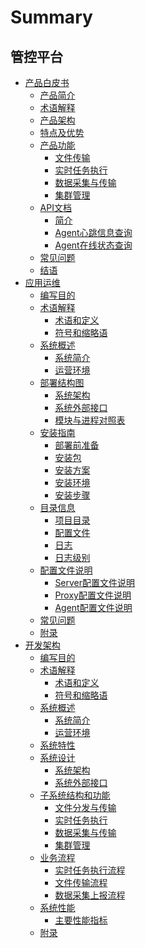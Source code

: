 # Summary

## 管控平台
* [产品白皮书]()
    * [产品简介](产品白皮书/产品简介/README.md)
    * [术语解释](产品白皮书/术语解释/Term.md)
    * [产品架构](产品白皮书/产品架构图/Architecture.md)
    * [特点及优势](产品白皮书/特点及优势/Advantages.md)
    * [产品功能]()
        * [文件传输](产品白皮书/产品功能/FileTrans.md)
        * [实时任务执行](产品白皮书/产品功能/RealTimeTaskExecution.md)
        * [数据采集与传输](产品白皮书/产品功能/DataCollect.md)
        * [集群管理](产品白皮书/产品功能/ClusterManage.md)
    * [API文档]()
        * [简介](产品白皮书/API文档/GSE/README.md)
        * [Agent心跳信息查询](产品白皮书/API文档/GSE/get_agent_info.md)
        * [Agent在线状态查询](产品白皮书/API文档/GSE/get_agent_status.md)
    * [常见问题](产品白皮书/常见问题/FAQ.md)
    * [结语](产品白皮书/结语/Conclusion.md)
* [应用运维]()
    * [编写目的](应用运维文档/编写目的/编写目的.md)
    * [术语解释]()
        * [术语和定义](应用运维文档/术语解释/术语和定义.md)
        * [符号和缩略语](应用运维文档/术语解释/符号和缩略语.md)
    * [系统概述]()
        * [系统简介](应用运维文档/系统概述/系统简介.md)
        * [运营环境](应用运维文档/系统概述/运营环境.md)
    * [部署结构图]()
        * [系统架构](应用运维文档/部署结构图/系统架构.md)
        * [系统外部接口](应用运维文档/部署结构图/系统外部接口.md)
        * [模块与进程对照表](应用运维文档/部署结构图/模块与进程对照表.md)
    * [安装指南]()
        * [部署前准备](应用运维文档/安装指南/部署前准备.md)
        * [安装包](应用运维文档/安装指南/安装包.md)
        * [安装方案](应用运维文档/安装指南/安装方案.md)
        * [安装环境](应用运维文档/安装指南/安装环境.md)
        * [安装步骤](应用运维文档/安装指南/安装步骤.md)
    * [目录信息]()
        * [项目目录](应用运维文档/目录信息/项目目录.md)
        * [配置文件](应用运维文档/目录信息/配置文件.md)
        * [日志](应用运维文档/目录信息/日志.md)
        * [日志级别](应用运维文档/目录信息/日志级别.md)
    * [配置文件说明]()
        * [Server配置文件说明](应用运维文档/配置文件说明/Server配置文件说明.md)
        * [Proxy配置文件说明](应用运维文档/配置文件说明/Proxy配置文件说明.md)
        * [Agent配置文件说明](应用运维文档/配置文件说明/Agent配置文件说明.md)
    * [常见问题](应用运维文档/常见问题/常见问题及排查方法.md)
    * [附录](应用运维文档/附录/附录.md)
* [开发架构]()
    * [编写目的](开发架构文档/编写目的/编写目的.md)
    * [术语解释]()
        * [术语和定义](开发架构文档/术语解释/术语和定义.md)
        * [符号和缩略语](开发架构文档/术语解释/符号和缩略语.md)
    * [系统概述]()
        * [系统简介](开发架构文档/系统概述/系统简介.md)
        * [运营环境](开发架构文档/系统概述/运营环境.md)
    * [系统特性](开发架构文档/系统特性/系统特性.md)
    * [系统设计]()
        * [系统架构](开发架构文档/系统设计/系统架构.md)
        * [系统外部接口](开发架构文档/系统设计/系统外部接口.md)
    * [子系统结构和功能]()
        * [文件分发与传输](开发架构文档/子系统结构和功能/文件分发与传输.md)
        * [实时任务执行](开发架构文档/子系统结构和功能/实时任务执行.md)
        * [数据采集与传输](开发架构文档/子系统结构和功能/数据采集与传输.md)
        * [集群管理](开发架构文档/子系统结构和功能/集群管理.md)
    * [业务流程]()
        * [实时任务执行流程](开发架构文档/业务流程/实时任务执行流程.md)
        * [文件传输流程](开发架构文档/业务流程/文件传输流程.md)
        * [数据采集上报流程](开发架构文档/业务流程/数据采集上报流程.md)
    * [系统性能]()
        * [主要性能指标](开发架构文档/系统性能/主要性能指标.md)
    * [附录](开发架构文档/附录/附录.md)
